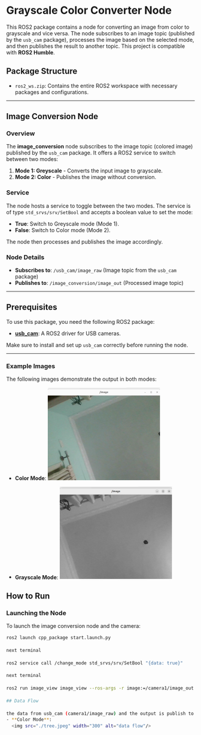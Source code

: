 # Grayscale Color Converter Node

This ROS2 package contains a node for converting an image from color to grayscale and vice versa. The node subscribes to an image topic (published by the `usb_cam` package), processes the image based on the selected mode, and then publishes the result to another topic. This project is compatible with **ROS2 Humble**.

## Package Structure

- `ros2_ws.zip`: Contains the entire ROS2 workspace with necessary packages and configurations.

---

## Image Conversion Node

### Overview
The **image_conversion** node subscribes to the image topic (colored image) published by the `usb_cam` package. It offers a ROS2 service to switch between two modes:

1. **Mode 1: Greyscale** - Converts the input image to grayscale.
2. **Mode 2: Color** - Publishes the image without conversion.

### Service

The node hosts a service to toggle between the two modes. The service is of type `std_srvs/srv/SetBool` and accepts a boolean value to set the mode:

- **True**: Switch to Greyscale mode (Mode 1).
- **False**: Switch to Color mode (Mode 2).

The node then processes and publishes the image accordingly.

### Node Details

- **Subscribes to**: `/usb_cam/image_raw` (Image topic from the `usb_cam` package)
- **Publishes to**: `/image_conversion/image_out` (Processed image topic)

---

## Prerequisites

To use this package, you need the following ROS2 package:

- [**usb_cam**](https://index.ros.org/p/usb_cam/): A ROS2 driver for USB cameras.

Make sure to install and set up `usb_cam` correctly before running the node.

---
### Example Images

The following images demonstrate the output in both modes:

- **Color Mode**:
  <img src="./color.png" width="300" alt="Color Image"/>

- **Grayscale Mode**:
  <img src="./gray.png" width="300" alt="Grayscale Image"/>



## How to Run

### Launching the Node

To launch the image conversion node and the camera:

```bash
ros2 launch cpp_package start.launch.py

next terminal

ros2 service call /change_mode std_srvs/srv/SetBool "{data: true}"

next terminal

ros2 run image_view image_view --ros-args -r image:=/camera1/image_out

## Data Flow

the data from usb_cam (camera1/image_raw) and the output is publish to (camera1/image_out)
- **Color Mode**:
  <img src="./tree.jpeg" width="300" alt="data flow"/>




